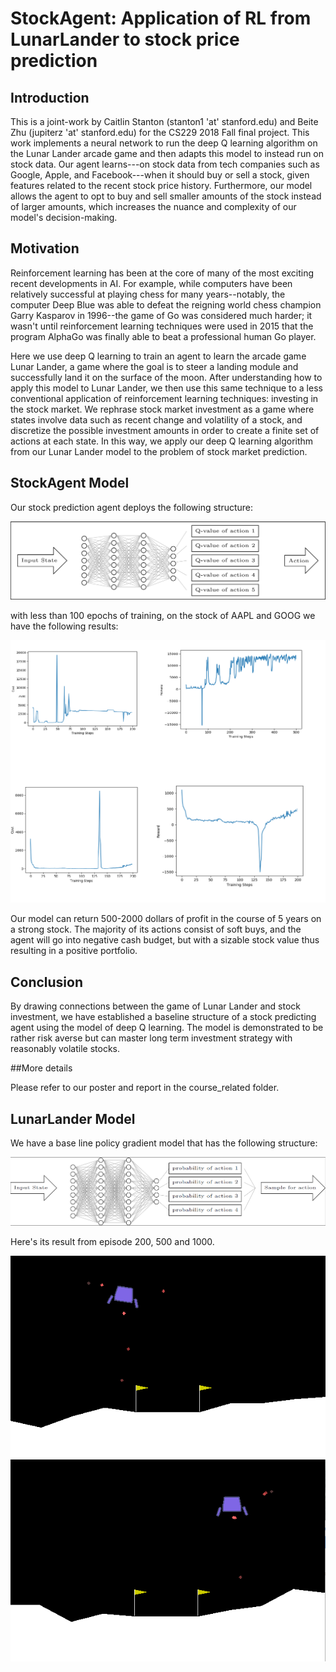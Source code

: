 # StockAgent: Application of RL from LunarLander to stock price prediction

## Introduction

This is a joint-work by Caitlin Stanton (stanton1 'at' stanford.edu) and Beite Zhu (jupiterz 'at' stanford.edu) for the CS229 2018 Fall final project. This work implements a neural network to run the deep Q learning algorithm on the Lunar Lander arcade game and then adapts this model to instead run on stock data.  Our agent learns---on stock data from tech companies such as Google, Apple, and Facebook---when it should buy or sell a stock, given features related to the recent stock price history.  Furthermore, our model allows the agent to opt to buy and sell smaller amounts of the stock instead of larger amounts, which increases the nuance and complexity of our model's decision-making.

## Motivation

Reinforcement learning has been at the core of many of the most exciting recent developments in AI.  For example, while computers have been relatively successful at playing chess for many years--notably, the computer Deep Blue was able to defeat the reigning world chess champion Garry Kasparov in 1996--the game of Go was considered much harder; it wasn't until reinforcement learning techniques were used in 2015 that the program AlphaGo was finally able to beat a professional human Go player. 

Here we use deep Q learning to train an agent to learn the arcade game Lunar Lander, a game where the goal is to steer a landing module and successfully land it on the surface of the moon.  After understanding how to apply this model to Lunar Lander, we then use this same technique to a less conventional application of reinforcement learning techniques: investing in the stock market.  We rephrase stock market investment as a game where states involve data such as recent change and volatility of a stock, and discretize the possible investment amounts in order to create a finite set of actions at each state.  In this way, we apply our deep Q learning algorithm from our Lunar Lander model to the problem of stock market prediction.

## StockAgent Model

Our stock prediction agent deploys the following structure:

![Alt text](image/model_graph.PNG?raw=true "layers SADQN")

with less than 100 epochs of training, on the stock of AAPL and GOOG we have the following results:

![Alt text](image/merged_baseline.png?raw=true "SADQN result")

Our model can return 500-2000 dollars of profit in the course of 5 years on a strong stock. The majority of its actions consist of soft buys, and the agent will go into negative cash budget, but with a sizable stock value thus resulting in a positive portfolio.


## Conclusion

By drawing connections between the game of Lunar Lander and stock investment, we have established a baseline structure of a stock predicting agent using the model of deep Q learning. The model is demonstrated to be rather risk averse but can master long term investment strategy with reasonably volatile stocks. 

##More details

Please refer to our poster and report in the course_related folder.

## LunarLander Model

We have a base line policy gradient model that has the following structure:

![Alt text](image/layers.PNG?raw=true "layers")

Here's its result from episode 200, 500 and 1000.

![Alt text](image/episode-200.gif?raw=true "episode 200") 
![Alt text](image/episode-500.gif?raw=true "episode 500") 



